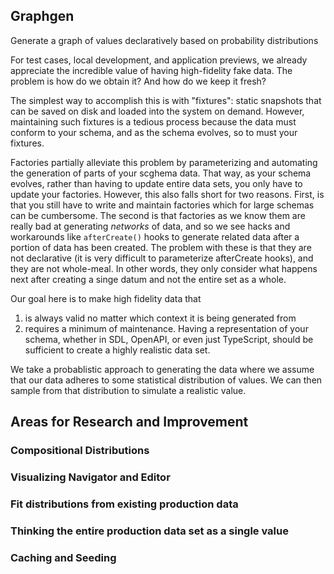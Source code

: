 ## Graphgen

Generate a graph of values declaratively based on probability
distributions

For test cases, local development, and application previews, we already
appreciate the incredible value of having high-fidelity fake data. The
problem is how do we obtain it? And how do we keep it fresh?

The simplest way to accomplish this is with "fixtures": static
snapshots that can be saved on disk and loaded into the
system on demand. However, maintaining such fixtures is a tedious
process because the data must conform to your schema, and as the
schema evolves, so to must your fixtures.

Factories partially alleviate this problem by parameterizing and
automating the generation of parts of your scghema data. That way, as your
schema evolves, rather than having to update entire data sets, you
only have to update your factories. However, this also falls short for
two reasons. First, is that you still have to write and maintain
factories which for large schemas can be cumbersome. The second is
that factories as we know them are really bad at generating _networks_
of data, and so we see hacks and workarounds like `afterCreate()`
hooks to generate related data after a portion of data has been
created. The problem with these is that they
are not declarative (it is very difficult to parameterize afterCreate
hooks), and they are not whole-meal. In other words, they only
consider what happens next after creating a singe datum and not the
entire set as a whole.

Our goal here is to make high fidelity data that

1. is always valid no matter which context it is being generated from
2. requires a minimum of maintenance. Having a representation of your
   schema, whether in SDL, OpenAPI, or even just TypeScript, should be
   sufficient to create a highly realistic data set.

We take a probablistic approach to generating the data where we assume
that our data adheres to some statistical distribution of
values. We can then sample from that distribution to simulate a
realistic value.

## Areas for Research and Improvement

### Compositional Distributions

### Visualizing Navigator and Editor

### Fit distributions from existing production data

### Thinking the entire production data set as a single value

### Caching and Seeding
